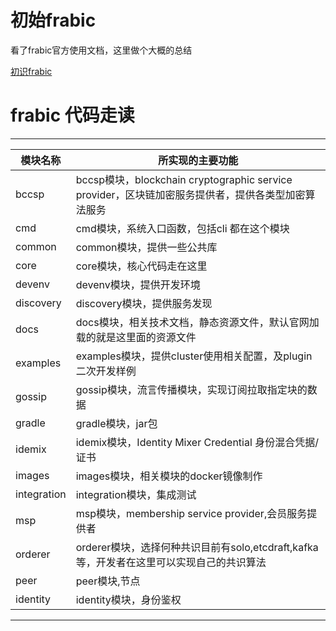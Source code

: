 # 初始frabic
看了frabic官方使用文档，这里做个大概的总结

[初识frabic](https://github.com/harrylee2015/share/blob/master/frabic/%E5%88%9D%E5%A7%8Bfrabic.md)






# frabic 代码走读



***
模块名称 |所实现的主要功能
---------|--------------
bccsp|bccsp模块，blockchain cryptographic service provider，区块链加密服务提供者，提供各类型加密算法服务
cmd|cmd模块，系统入口函数，包括cli 都在这个模块
common|common模块，提供一些公共库
core|core模块，核心代码走在这里
devenv|devenv模块，提供开发环境
discovery|discovery模块，提供服务发现
docs|docs模块，相关技术文档，静态资源文件，默认官网加载的就是这里面的资源文件
examples|examples模块，提供cluster使用相关配置，及plugin二次开发样例
gossip|gossip模块，流言传播模块，实现订阅拉取指定块的数据
gradle|gradle模块，jar包
idemix|idemix模块，Identity Mixer Credential 身份混合凭据/证书
images|images模块，相关模块的docker镜像制作
integration|integration模块，集成测试
msp|msp模块，membership service provider,会员服务提供者
orderer|orderer模块，选择何种共识目前有solo,etcdraft,kafka等，开发者在这里可以实现自己的共识算法
peer|peer模块,节点
identity|identity模块，身份鉴权

***

















